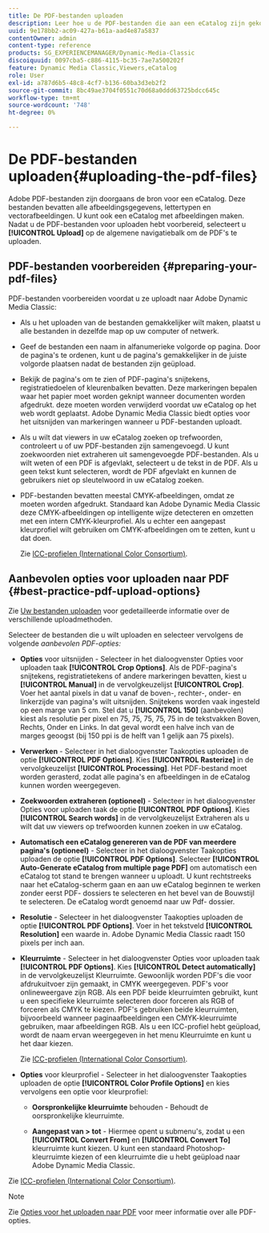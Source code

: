 ```yaml
---
title: De PDF-bestanden uploaden
description: Leer hoe u de PDF-bestanden die aan een eCatalog zijn gekoppeld, uploadt naar Adobe Dynamic Media Classic.
uuid: 9e178bb2-ac09-427a-b61a-aad4e87a5837
contentOwner: admin
content-type: reference
products: SG_EXPERIENCEMANAGER/Dynamic-Media-Classic
discoiquuid: 0097cba5-c886-4115-bc35-7ae7a500202f
feature: Dynamic Media Classic,Viewers,eCatalog
role: User
exl-id: a787d6b5-48c8-4cf7-b136-60ba3d3eb2f2
source-git-commit: 8bc49ae3704f0551c70d68a0ddd63725bdcc645c
workflow-type: tm+mt
source-wordcount: '748'
ht-degree: 0%

---
```


# De PDF-bestanden uploaden{#uploading-the-pdf-files}

Adobe PDF-bestanden zijn doorgaans de bron voor een eCatalog. Deze bestanden bevatten alle afbeeldingsgegevens, lettertypen en vectorafbeeldingen. U kunt ook een eCatalog met afbeeldingen maken. Nadat u de PDF-bestanden voor uploaden hebt voorbereid, selecteert u **[!UICONTROL Upload]** op de algemene navigatiebalk om de PDF&#39;s te uploaden.

## PDF-bestanden voorbereiden {#preparing-your-pdf-files}

PDF-bestanden voorbereiden voordat u ze uploadt naar Adobe Dynamic Media Classic:

* Als u het uploaden van de bestanden gemakkelijker wilt maken, plaatst u alle bestanden in dezelfde map op uw computer of netwerk.
* Geef de bestanden een naam in alfanumerieke volgorde op pagina. Door de pagina&#39;s te ordenen, kunt u de pagina&#39;s gemakkelijker in de juiste volgorde plaatsen nadat de bestanden zijn geüpload.
* Bekijk de pagina&#39;s om te zien of PDF-pagina&#39;s snijtekens, registratiedoelen of kleurenbalken bevatten. Deze markeringen bepalen waar het papier moet worden geknipt wanneer documenten worden afgedrukt. deze moeten worden verwijderd voordat uw eCatalog op het web wordt geplaatst. Adobe Dynamic Media Classic biedt opties voor het uitsnijden van markeringen wanneer u PDF-bestanden uploadt.
* Als u wilt dat viewers in uw eCatalog zoeken op trefwoorden, controleert u of uw PDF-bestanden zijn samengevoegd. U kunt zoekwoorden niet extraheren uit samengevoegde PDF-bestanden. Als u wilt weten of een PDF is afgevlakt, selecteert u de tekst in de PDF. Als u geen tekst kunt selecteren, wordt de PDF afgevlakt en kunnen de gebruikers niet op sleutelwoord in uw eCatalog zoeken.
* PDF-bestanden bevatten meestal CMYK-afbeeldingen, omdat ze moeten worden afgedrukt. Standaard kan Adobe Dynamic Media Classic deze CMYK-afbeeldingen op intelligente wijze detecteren en omzetten met een intern CMYK-kleurprofiel. Als u echter een aangepast kleurprofiel wilt gebruiken om CMYK-afbeeldingen om te zetten, kunt u dat doen.

   Zie [ICC-profielen (International Color Consortium)](icc-profiles.md#icc_profiles).

## Aanbevolen opties voor uploaden naar PDF {#best-practice-pdf-upload-options}

Zie [Uw bestanden uploaden](uploading-files.md#uploading_your_files) voor gedetailleerde informatie over de verschillende uploadmethoden.

Selecteer de bestanden die u wilt uploaden en selecteer vervolgens de volgende *aanbevolen PDF-opties:*

* **Opties**  voor uitsnijden - Selecteer in het dialoogvenster Opties voor uploaden taak  **[!UICONTROL Crop Options]**. Als de PDF-pagina&#39;s snijtekens, registratietekens of andere markeringen bevatten, kiest u **[!UICONTROL Manual]** in de vervolgkeuzelijst **[!UICONTROL Crop]**. Voer het aantal pixels in dat u vanaf de boven-, rechter-, onder- en linkerzijde van pagina&#39;s wilt uitsnijden. Snijtekens worden vaak ingesteld op een marge van 5 cm. Stel dat u **[!UICONTROL 150]** (aanbevolen) kiest als resolutie per pixel en 75, 75, 75, 75, 75 in de tekstvakken Boven, Rechts, Onder en Links. In dat geval wordt een halve inch van de marges geoogst (bij 150 ppi is de helft van 1 gelijk aan 75 pixels).

* **Verwerken**  - Selecteer in het dialoogvenster Taakopties uploaden de optie  **[!UICONTROL PDF Options]**. Kies **[!UICONTROL Rasterize]** in de vervolgkeuzelijst **[!UICONTROL Processing]**. Het PDF-bestand moet worden gerasterd, zodat alle pagina&#39;s en afbeeldingen in de eCatalog kunnen worden weergegeven.

* **Zoekwoorden extraheren (optioneel)**  - Selecteer in het dialoogvenster Opties voor uploaden taak de optie  **[!UICONTROL PDF Options]**. Kies **[!UICONTROL Search words]** in de vervolgkeuzelijst Extraheren als u wilt dat uw viewers op trefwoorden kunnen zoeken in uw eCatalog.

* **Automatisch een eCatalog genereren van de PDF van meerdere pagina&#39;s (optioneel)**  - Selecteer in het dialoogvenster Taakopties uploaden de optie  **[!UICONTROL PDF Options]**. Selecteer **[!UICONTROL Auto-Generate eCatalog from multiple page PDF]** om automatisch een eCatalog tot stand te brengen wanneer u uploadt. U kunt rechtstreeks naar het eCatalog-scherm gaan en aan uw eCatalog beginnen te werken zonder eerst PDF- dossiers te selecteren en het bevel van de Bouwstijl te selecteren. De eCatalog wordt genoemd naar uw Pdf- dossier.

* **Resolutie**  - Selecteer in het dialoogvenster Taakopties uploaden de optie  **[!UICONTROL PDF Options]**. Voer in het tekstveld **[!UICONTROL Resolution]** een waarde in. Adobe Dynamic Media Classic raadt 150 pixels per inch aan.

* **Kleurruimte**  - Selecteer in het dialoogvenster Opties voor uploaden taak  **[!UICONTROL PDF Options]**. Kies **[!UICONTROL Detect automatically]** in de vervolgkeuzelijst Kleurruimte. Gewoonlijk worden PDF&#39;s die voor afdrukuitvoer zijn gemaakt, in CMYK weergegeven. PDF&#39;s voor onlineweergave zijn RGB. Als een PDF beide kleurruimten gebruikt, kunt u een specifieke kleurruimte selecteren door forceren als RGB of forceren als CMYK te kiezen. PDF&#39;s gebruiken beide kleurruimten, bijvoorbeeld wanneer paginaafbeeldingen een CMYK-kleurruimte gebruiken, maar afbeeldingen RGB. Als u een ICC-profiel hebt geüpload, wordt de naam ervan weergegeven in het menu Kleurruimte en kunt u het daar kiezen.

   Zie [ICC-profielen (International Color Consortium)](/help/icc-profiles.md).

* **Opties**  voor kleurprofiel - Selecteer in het dialoogvenster Taakopties uploaden de optie  **[!UICONTROL Color Profile Options]** en kies vervolgens een optie voor kleurprofiel:

   * **Oorspronkelijke kleurruimte**  behouden - Behoudt de oorspronkelijke kleurruimte.

   * **Aangepast van > tot**  - Hiermee opent u submenu&#39;s, zodat u een  **[!UICONTROL Convert From]** en  **[!UICONTROL Convert To]** kleurruimte kunt kiezen. U kunt een standaard Photoshop-kleurruimte kiezen of een kleurruimte die u hebt geüpload naar Adobe Dynamic Media Classic.

<!-- * **Convert To SRGB** - Converts to SRGB (Standard Red Green Blue). SRGB is the recommended color space for displaying images on web pages. -->

Zie [ICC-profielen (International Color Consortium)](icc-profiles.md#icc_profiles).

>[!NOTE]
>
>Zie [Opties voor het uploaden naar PDF](pdfs.md#pdf_upload_options) voor meer informatie over alle PDF-opties.
